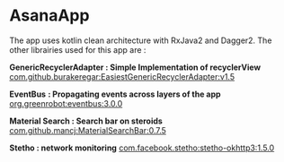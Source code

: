 # AsanaApp
The app uses kotlin clean architecture with RxJava2 and Dagger2.
The other librairies used for this app are : 

**GenericRecyclerAdapter : Simple Implementation of recyclerView**
    [com.github.burakeregar:EasiestGenericRecyclerAdapter:v1.5](com.github.burakeregar:EasiestGenericRecyclerAdapter:v1.5)

   **EventBus** **: Propagating events across layers of the app**
    [org.greenrobot:eventbus:3.0.0](org.greenrobot:eventbus:3.0.0)

   **Material Search : Search bar on steroids**
    [com.github.mancj:MaterialSearchBar:0.7.5](com.github.mancj:MaterialSearchBar:0.7.5)

   **Stetho : network monitoring**
    [com.facebook.stetho:stetho-okhttp3:1.5.0](com.facebook.stetho:stetho-okhttp3:1.5.0)
